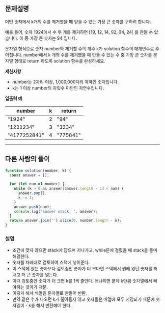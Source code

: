 ## 문제설명

어떤 숫자에서 k개의 수를 제거했을 때 얻을 수 있는 가장 큰 숫자를 구하려 합니다.

예를 들어, 숫자 1924에서 수 두 개를 제거하면 [19, 12, 14, 92, 94, 24] 를 만들 수 있습니다. 이 중 가장 큰 숫자는 94 입니다.

문자열 형식으로 숫자 number와 제거할 수의 개수 k가 solution 함수의 매개변수로 주어집니다. number에서 k 개의 수를 제거했을 때 만들 수 있는 수 중 가장 큰 숫자를 문자열 형태로 return 하도록 solution 함수를 완성하세요.

**제한사항**

- number는 2자리 이상, 1,000,000자리 이하인 숫자입니다.
- k는 1 이상 number의 자릿수 미만인 자연수입니다.

**입출력 예**

| number       | k   | return   |
| ------------ | --- | -------- |
| "1924"       | 2   | "94"     |
| "1231234"    | 3   | "3234"   |
| "4177252841" | 4   | "775841" |

---

## 다른 사람의 풀이

```js
function solution(number, k) {
  const answer = [];

  for (let num of number) {
    while (k > 0 && answer[answer.length - 1] < num) {
      answer.pop();
      k -= 1;
    }
    answer.push(num);
    console.log('answer stack: ', answer);
  }
  return answer.join('').slice(0, number.length - k);
}
```

### 설명

- 조건에 맞지 않으면 stack에 담으며 지나가고, while문에 걸렸을 때 stack을 돌며 해결한다.
- 숫자를 차례대로 검토하여 스택에 넣어준다.
- 이 스택에 있는 숫자보다 검토중인 숫자가 더 크다면 스택에서 원래 있던 숫자를 꺼내고 더 큰 숫자를 넣는다.
- 이때 검토중인 숫자가 더 크면 k를 1씩 줄인다. 왜냐하면 문제 k만큼 숫자열에서 빼야하는 것이기 때문.
- 이렇게 해서 배열을 문자열로 만들어 반환.
- 만약 같은 수가 나오면 k가 줄어들지 않고 숫자들은 배열에 모두 저장되기 때문에 숫자길이 - k를 해서 반환해야 한다.
